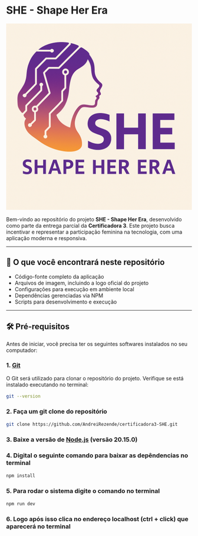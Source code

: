 # SHE - Shape Her Era

![Logo do Projeto](./src/assets/images/logo.png)

Bem-vindo ao repositório do projeto **SHE - Shape Her Era**, desenvolvido como parte da entrega parcial da **Certificadora 3**. Este projeto busca incentivar e representar a participação feminina na tecnologia, com uma aplicação moderna e responsiva.

---

## 🧾 O que você encontrará neste repositório

- Código-fonte completo da aplicação  
- Arquivos de imagem, incluindo a logo oficial do projeto  
- Configurações para execução em ambiente local  
- Dependências gerenciadas via NPM  
- Scripts para desenvolvimento e execução  

---

## 🛠️ Pré-requisitos

Antes de iniciar, você precisa ter os seguintes softwares instalados no seu computador:

### 1. [Git](https://git-scm.com/)
O Git será utilizado para clonar o repositório do projeto. Verifique se está instalado executando no terminal:

```bash
git --version
```

### 2. Faça um git clone do repositório 

```bash
git clone https://github.com/AndreiRezende/certificadora3-SHE.git
```

### 3. Baixe a versão de [Node.js](https://nodejs.org/) (versão 20.15.0)

### 4. Digital o seguinte comando para baixar as depêndencias no terminal

```bash
npm install
```

### 5. Para rodar o sistema digite o comando no terminal

```bash 
npm run dev
```

### 6. Logo após isso clica no endereço localhost (ctrl + click) que aparecerá no terminal
